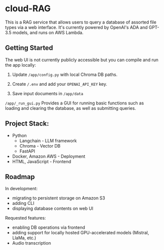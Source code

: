 # cloud-RAG

This is a RAG service that allows users to query a database of assorted file types via a web interface. It's currently powered by OpenAI's ADA and GPT-3.5 models, and runs on AWS Lambda.

## Getting Started

The web UI is not currently publicly accessible but you can compile and run the app locally:

1. Update <code>/app/config.py</code> with local Chroma DB paths.

2. Create <code>/.env</code> and add your <code>OPENAI_API_KEY</code> key.

3. Save input documents in <code>/app/data</code>

<code>/app/_run_gui.py</code> Provides a GUI for running basic functions such as loading and clearing the database, as well as submitting queries.


## Project Stack:

- Python
  - Langchain - LLM framework
  - Chroma - Vector DB
  - FastAPI
- Docker, Amazon AWS - Deployment
- HTML, JavaScript - Frontend

## Roadmap

In development:
- migrating to persistent storage on Amazon S3
- adding CLI
- displaying database contents on web UI

Requested features:
- enabling DB operations via frontend
- adding support for locally hosted GPU-accelerated models (Mistral, LlaMa, etc.)
- Audio transcription


